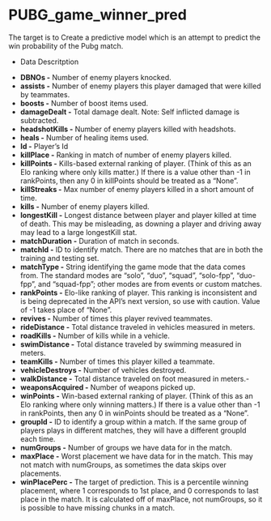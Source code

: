 # PUBG_game_winner_pred
The target is to Create a predictive model which is an attempt to predict the win probability of the Pubg match.

* Data Descritption

- <b>DBNOs -</b> Number of enemy players knocked.
- **assists -** Number of enemy players this player damaged that were killed by teammates.
- **boosts -** Number of boost items used.
- **damageDealt -** Total damage dealt. Note: Self inflicted damage is subtracted.
- **headshotKills -** Number of enemy players killed with headshots.
- **heals -** Number of healing items used.
- **Id -** Player’s Id
- **killPlace -** Ranking in match of number of enemy players killed.
- **killPoints -** Kills-based external ranking of player. (Think of this as an Elo ranking where only kills matter.) If there is a value other than -1 in rankPoints, then any 0 in killPoints should be treated as a “None”.
- **killStreaks -** Max number of enemy players killed in a short amount of time.
- **kills -** Number of enemy players killed.
- **longestKill -** Longest distance between player and player killed at time of death. This may be misleading, as downing a player and driving away may lead to a large longestKill stat.
- **matchDuration -** Duration of match in seconds.
- **matchId -** ID to identify match. There are no matches that are in both the training and testing set.
- **matchType -** String identifying the game mode that the data comes from. The standard modes are “solo”, “duo”, “squad”, “solo-fpp”, “duo-fpp”, and “squad-fpp”; other modes are from events or custom matches.
- **rankPoints -** Elo-like ranking of player. This ranking is inconsistent and is being deprecated in the API’s next version, so use with caution. Value of -1 takes place of “None”.
- **revives -** Number of times this player revived teammates.
- **rideDistance -** Total distance traveled in vehicles measured in meters.
- **roadKills -** Number of kills while in a vehicle.
- **swimDistance -** Total distance traveled by swimming measured in meters.
- **teamKills -** Number of times this player killed a teammate.
- **vehicleDestroys -** Number of vehicles destroyed.
- **walkDistance -** Total distance traveled on foot measured in meters.- 
- **weaponsAcquired -** Number of weapons picked up.
- **winPoints -** Win-based external ranking of player. (Think of this as an Elo ranking where only winning matters.) If there is a value other than -1 in rankPoints, then any 0 in winPoints should be treated as a “None”.
- **groupId -** ID to identify a group within a match. If the same group of players plays in different matches, they will have a different groupId each time.
- **numGroups -** Number of groups we have data for in the match.
- **maxPlace -** Worst placement we have data for in the match. This may not match with numGroups, as sometimes the data skips over placements.
- **winPlacePerc -** The target of prediction. This is a percentile winning placement, where 1 corresponds to 1st place, and 0 corresponds to last place in the match. It is calculated off of maxPlace, not numGroups, so it is possible to have missing chunks in a match.
